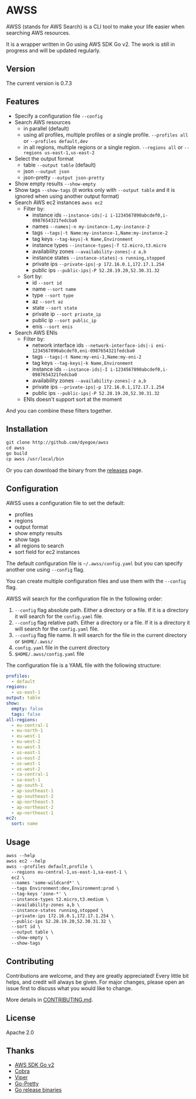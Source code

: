 # AWSS

AWSS (stands for AWS Search) is a CLI tool to make your life easier when searching AWS resources.

It is a wrapper written in Go using AWS SDK Go v2. The work is still in progress and will be updated regularly.

## Version

<!-- Do not forget to update version on cmd/root.go Version -->
The current version is 0.7.3

## Features

- Specify a configuration file `--config`
- Search AWS resources
  - in parallel (default)
  - using all profiles, multiple profiles or a single profile. `--profiles all` or `--profiles default,dev`
  - in all regions, multiple regions or a single region. `--regions all` or `--regions us-east-1,us-east-2`
- Select the output format
  - table `--output table` (default)
  - json `--output json`
  - json-pretty `--output json-pretty`
- Show empty results `--show-empty`
- Show tags `--show-tags` (it works only with `--output table` and it is ignored when using another output format)
- Search AWS ec2 instances `awss ec2`
  - Filter by:
    - instance ids `--instance-ids|-i i-1234567890abcdef0,i-0987654321fedcba0`
    - names `--names|-n my-instance-1,my-instance-2`
    - tags `--tags|-t Name:my-instance-1,Name:my-instance-2`
    - tag keys `--tag-keys|-k Name,Environment`
    - instance types `--instance-types|-T t2.micro,t3.micro`
    - availability zones `--availability-zones|-z a,b`
    - instance states `--instance-states|-s running,stopped`
    - private ips `--private-ips|-p 172.16.0.1,172.17.1.254`
    - public ips `--public-ips|-P 52.28.19.20,52.30.31.32`
  - Sort by:
    - id `--sort id`
    - name `--sort name`
    - type `--sort type`
    - az `--sort az`
    - state `--sort state`
    - private ip `--sort private_ip`
    - public ip `--sort public_ip`
    - enis `--sort enis`
- Search AWS ENIs
  - Filter by:
    - network interface ids `--network-interface-ids|-i eni-1234567890abcdef0,eni-0987654321fedcba0`
    - tags `--tags|-t Name:my-eni-1,Name:my-eni-2`
    - tag keys `--tag-keys|-k Name,Environment`
    - instance ids `--instance-ids|-I i-1234567890abcdef0,i-0987654321fedcba0`
    - availability zones `--availability-zones|-z a,b`
    - private ips `--private-ips|-p 172.16.0.1,172.17.1.254`
    - public ips `--public-ips|-P 52.28.19.20,52.30.31.32`
  - ENIs doesn't support sort at the moment

And you can combine these filters together.

## Installation

```txt
git clone http://github.com/dyegoe/awss
cd awss
go build
cp awss /usr/local/bin
```

Or you can download the binary from the [releases](https://github.com/dyegoe/awss/releases) page.

## Configuration

AWSS uses a configuration file to set the default:

- profiles
- regions
- output format
- show empty results
- show tags
- all regions to search
- sort field for ec2 instances

The default configuration file is `~/.awss/config.yaml` but you can specify another one using `--config` flag.

You can create multiple configuration files and use them with the `--config` flag.

AWSS will search for the configuration file in the following order:

1. `--config` flag absolute path. Either a directory or a file. If it is a directory it will search for the `config.yaml` file.
2. `--config` flag relative path. Either a directory or a file. If it is a directory it will search for the `config.yaml` file.
3. `--config` flag file name. It will search for the file in the current directory or `$HOME/.awss/`
4. `config.yaml` file in the current directory
5. `$HOME/.awss/config.yaml` file

The configuration file is a YAML file with the following structure:

```yaml
profiles:
  - default
regions:
  - us-east-1
output: table
show:
  empty: false
  tags: false
all-regions:
  - eu-central-1
  - eu-north-1
  - eu-west-1
  - eu-west-2
  - eu-west-3
  - us-east-1
  - us-east-2
  - us-west-1
  - us-west-2
  - ca-central-1
  - sa-east-1
  - ap-south-1
  - ap-southeast-1
  - ap-southeast-2
  - ap-northeast-3
  - ap-northeast-2
  - ap-northeast-1
ec2:
  sort: name
```

## Usage

```txt
awss --help
awss ec2 --help
awss --profiles default,profile \
  --regions eu-central-1,us-east-1,sa-east-1 \
  ec2 \
  --names 'some-wildcard*' \
  --tags Environment:dev,Environment:prod \
  --tag-keys 'zone-*' \
  --instance-types t2.micro,t3.medium \
  --availability-zones a,b \
  --instance-states running,stopped \
  --private-ips 172.16.0.1,172.17.1.254 \
  --public-ips 52.28.19.20,52.30.31.32 \
  --sort id \
  --output table \
  --show-empty \
  --show-tags
```

## Contributing

Contributions are welcome, and they are greatly appreciated! Every little bit helps, and credit will always be given. For major changes, please open an issue first to discuss what you would like to change.

More details in [CONTRIBUTING.md](CONTRIBUTING.md).

## License

Apache 2.0

## Thanks

- [AWS SDK Go v2](https://github.com/aws/aws-sdk-go-v2)
- [Cobra](https://github.com/spf13/cobra)
- [Viper](https://github.com/spf13/viper)
- [Go-Pretty](https://github.com/jedib0t/go-pretty)
- [Go release binaries](https://github.com/marketplace/actions/go-release-binaries)
